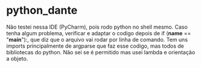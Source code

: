 # python_dante

Não testei nessa IDE (PyCharm), pois rodo python no shell mesmo.
Caso tenha algum problema, verificar e adaptar o codigo depois de if (__name__ == "__main__"):, que diz que o arquivo vai rodar por linha de comando.
Tem uns imports principalmente de argparse que faz esse codigo, mas todos de bibliotecas do python.
Não sei se é permitido mas usei lambda e orientação a objeto.

